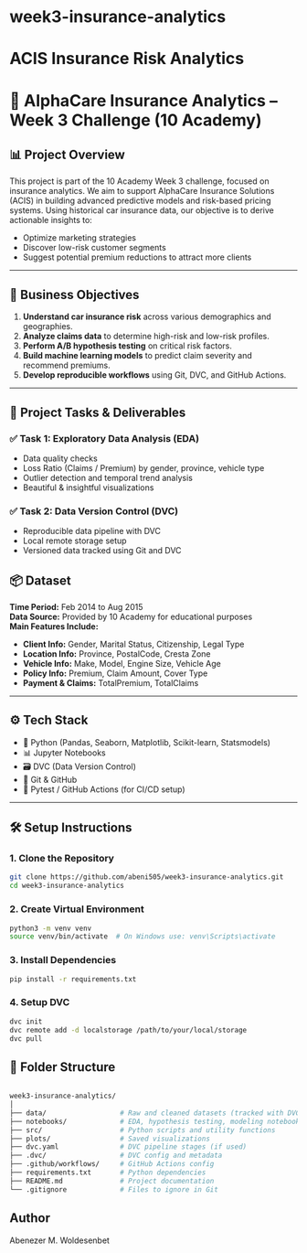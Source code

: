 
# week3-insurance-analytics

# ACIS Insurance Risk Analytics

# 🚗 AlphaCare Insurance Analytics – Week 3 Challenge (10 Academy)

## 📊 Project Overview

This project is part of the 10 Academy Week 3 challenge, focused on insurance analytics. We aim to support AlphaCare Insurance Solutions (ACIS) in building advanced predictive models and risk-based pricing systems. Using historical car insurance data, our objective is to derive actionable insights to:

- Optimize marketing strategies
- Discover low-risk customer segments
- Suggest potential premium reductions to attract more clients

---

## 🎯 Business Objectives

1. **Understand car insurance risk** across various demographics and geographies.
2. **Analyze claims data** to determine high-risk and low-risk profiles.
3. **Perform A/B hypothesis testing** on critical risk factors.
4. **Build machine learning models** to predict claim severity and recommend premiums.
5. **Develop reproducible workflows** using Git, DVC, and GitHub Actions.

---

## 📁 Project Tasks & Deliverables

### ✅ Task 1: Exploratory Data Analysis (EDA)
- Data quality checks
- Loss Ratio (Claims / Premium) by gender, province, vehicle type
- Outlier detection and temporal trend analysis
- Beautiful & insightful visualizations

### ✅ Task 2: Data Version Control (DVC)
- Reproducible data pipeline with DVC
- Local remote storage setup
- Versioned data tracked using Git and DVC


## 📦 Dataset

**Time Period:** Feb 2014 to Aug 2015  
**Data Source:** Provided by 10 Academy for educational purposes  
**Main Features Include:**

- **Client Info:** Gender, Marital Status, Citizenship, Legal Type
- **Location Info:** Province, PostalCode, Cresta Zone
- **Vehicle Info:** Make, Model, Engine Size, Vehicle Age
- **Policy Info:** Premium, Claim Amount, Cover Type
- **Payment & Claims:** TotalPremium, TotalClaims

---

## ⚙️ Tech Stack

- 🐍 Python (Pandas, Seaborn, Matplotlib, Scikit-learn, Statsmodels)
- 📊 Jupyter Notebooks
- 🗃️ DVC (Data Version Control)
- 🔁 Git & GitHub
- 🧪 Pytest / GitHub Actions (for CI/CD setup)

---

## 🛠️ Setup Instructions

### 1. Clone the Repository

```bash
git clone https://github.com/abeni505/week3-insurance-analytics.git
cd week3-insurance-analytics
```

### 2. Create Virtual Environment

```bash
python3 -m venv venv
source venv/bin/activate  # On Windows use: venv\Scripts\activate
```

### 3. Install Dependencies

```bash
pip install -r requirements.txt
```

### 4. Setup DVC

```bash
dvc init
dvc remote add -d localstorage /path/to/your/local/storage
dvc pull
```



## 📂 Folder Structure

```bash

week3-insurance-analytics/
│
├── data/                  # Raw and cleaned datasets (tracked with DVC)
├── notebooks/             # EDA, hypothesis testing, modeling notebooks
├── src/                   # Python scripts and utility functions
├── plots/                 # Saved visualizations
├── dvc.yaml               # DVC pipeline stages (if used)
├── .dvc/                  # DVC config and metadata
├── .github/workflows/     # GitHub Actions config
├── requirements.txt       # Python dependencies
├── README.md              # Project documentation
└── .gitignore             # Files to ignore in Git
```



## Author
Abenezer M. Woldesenbet

